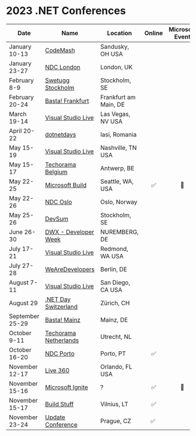 # 2023 .NET Conferences

| Date               | Name                       | Location             | Online | Microsoft Event |
|--------------------|----------------------------|----------------------|:------:|:-----:|
| January 10-13      | [CodeMash](https://www.codemash.org/)| Sandusky, OH USA|||
| January 23-27      | [NDC London](https://ndclondon.com/)| London, UK |||
| February 8-9       | [Swetugg Stockholm](https://swetugg.se/sthlm-2023)| Stockholm, SE|||
| February 20-24     | [Basta! Frankfurt](https://basta.net/frankfurt/)| Frankfurt am Main, DE|||
| March 19-14        | [Visual Studio Live](https://vslive.com/events/las-vegas-2023/home.aspx)|Las Vegas, NV USA|||
| April 20-22        | [dotnetdays](https://dotnetdays.ro/)| Iasi, Romania |||
| May 15-19          | [Visual Studio Live](https://vslive.com/events/nashville-2023/home.aspx)|Nashville, TN USA|||
| May 15-17          | [Techorama Belgium](https://techorama.be/)|Antwerp, BE|||
| May 22-25          | [Microsoft Build](https://build.microsoft.com)|Seattle, WA, USA|✅|🎉|
| May 22-26          | [NDC Oslo](https://ndcoslo.com/)| Oslo, Norway |||
| May 25-26          | [DevSum](https://www.devsum.se)|Stockholm, SE|||
| June 26-30         | [DWX - Developer Week](https://www.developer-week.de/)|NUREMBERG, DE|||
| July 17-21         | [Visual Studio Live](https://vslive.com/events/microsofthq-2023/home.aspx)|Redmond, WA USA|||
| July 27-28         | [WeAreDevelopers](https://www.wearedevelopers.com/world-congress)|Berlin, DE|||
| August 7-11        | [Visual Studio Live](https://vslive.com/events/san-diego-2023/home.aspx)|San Diego, CA USA|||
| August 29          | [.NET Day Switzerland](https://dotnetday.ch)|Zürich, CH|||
| September 25-29    | [Basta! Mainz](https://basta.net/mainz/)| Mainz, DE|||
| October 9-11       | [Techorama Netherlands](https://www.techorama.nl/)| Utrecht, NL|||
| October 16-20      | [NDC Porto](https://ndcporto.com)| Porto, PT|✅||
| November 12-17     | [Live 360](https://live360events.com/Home.aspx)|Orlando, FL USA|||
| November 15-16     | [Microsoft Ignite](https://ignite.microsoft.com)|?|✅|🎉|
| November 15-17     | [Build Stuff](https://www.buildstuff.events)|Vilnius, LT|✅||
| November 23-24     | [Update Conference](https://www.updateconference.net) | Prague, CZ | ✅ | | 
